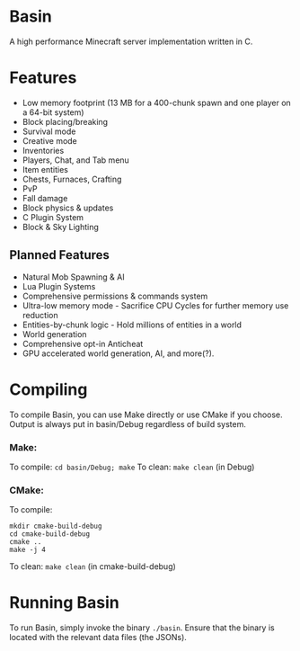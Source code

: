 # Basin
A high performance Minecraft server implementation written in C.

# Features
* Low memory footprint (13 MB for a 400-chunk spawn and one player on a 64-bit system)
* Block placing/breaking
* Survival mode
* Creative mode
* Inventories
* Players, Chat, and Tab menu
* Item entities
* Chests, Furnaces, Crafting
* PvP
* Fall damage
* Block physics & updates
* C Plugin System
* Block & Sky Lighting

## Planned Features
* Natural Mob Spawning & AI
* Lua Plugin Systems
* Comprehensive permissions & commands system
* Ultra-low memory mode - Sacrifice CPU Cycles for further memory use reduction
* Entities-by-chunk logic - Hold millions of entities in a world
* World generation
* Comprehensive opt-in Anticheat
* GPU accelerated world generation, AI, and more(?).

# Compiling
To compile Basin, you can use Make directly or use CMake if you choose. Output is always put in basin/Debug regardless of build system.

### Make:
To compile: `cd basin/Debug; make`
To clean: `make clean` (in Debug)

### CMake:
To compile:
```
mkdir cmake-build-debug
cd cmake-build-debug
cmake ..
make -j 4
```
To clean: `make clean` (in cmake-build-debug)

# Running Basin
To run Basin, simply invoke the binary `./basin`. Ensure that the binary is located with the relevant data files (the JSONs).
